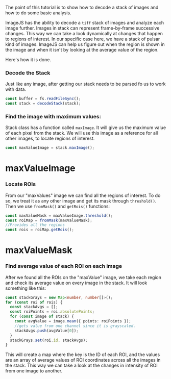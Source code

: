 The point of this tutorial is to show how to decode a stack of images and how to do some basic analysis.

ImageJS has the ability to decode a `tiff` stack of images and analyze each image further. Images in stack can represent frame-by-frame successive changes. This way we can take a look dynamically at changes that happen to regions of interest.
In our specific case here, we have a stack of pulsar kind of images. ImageJS can help us figure out when the region is shown in the image and when it isn't by looking at the average value of the region.

Here's how it is done.

### Decode the Stack

Just like any image, after getting our stack needs to be parsed fo us to work with data.

```ts
const buffer = fs.readFileSync();
const stack = decodeStack(stack);
```

### Find the image with maximum values:

Stack class has a function called `maxImage`. It will give us the maximum value of each pixel from the stack. We will use this image as a reference for all other images, to locate regions of interest.

```ts
const maxValueImage = stack.maxImage();
```

# maxValueImage

### Locate ROIs

From our "maxValues" image we can find all the regions of interest. To do so, we treat it as any other image and get its mask through `threshold()`. Then we use `fromMask()` and `getRois()` functions:

```ts
const maxValueMask = maxValueImage.threshold();
const roiMap = fromMask(maxValueMask);
//Provides all the regions
const rois = roiMap.getRois();
```

# maxValueMask

### Find average value of each ROI on each image

After we found all the ROIs on the "maxValue" image, we take each region and check its average value on every image in the stack.
It will look something like this:

```ts
const stackGrays = new Map<number, number[]>();
for (const roi of rois) {
  const stackAvgs = [];
  const roiPoints = roi.absolutePoints;
  for (const image of stack) {
    const avgValue = image.mean({ points: roiPoints });
    //gets value from one channel since it is grayscaled.
    stackAvgs.push(avgValue[0]);
  }
  stackGrays.set(roi.id, stackAvgs);
}
```

This will create a map where the key is the ID of each ROI, and the values are an array of average values of ROI coordinates across all the images in the stack.
This way we can take a look at the changes in intensity of ROI from one image to another.
